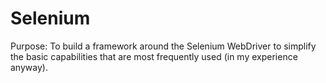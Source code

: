 # Selenium

Purpose: To build a framework around the Selenium WebDriver to simplify the
basic capabilities that are most frequently used (in my experience anyway).
